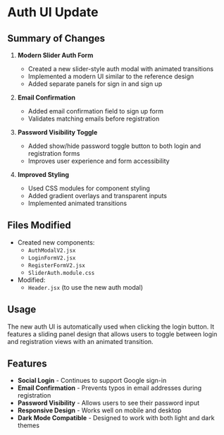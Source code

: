 # Auth UI Update

## Summary of Changes

1. **Modern Slider Auth Form**
   - Created a new slider-style auth modal with animated transitions
   - Implemented a modern UI similar to the reference design
   - Added separate panels for sign in and sign up

2. **Email Confirmation**
   - Added email confirmation field to sign up form
   - Validates matching emails before registration

3. **Password Visibility Toggle**
   - Added show/hide password toggle button to both login and registration forms
   - Improves user experience and form accessibility

4. **Improved Styling**
   - Used CSS modules for component styling
   - Added gradient overlays and transparent inputs
   - Implemented animated transitions

## Files Modified
- Created new components:
  - `AuthModalV2.jsx`
  - `LoginFormV2.jsx`
  - `RegisterFormV2.jsx`
  - `SliderAuth.module.css`
- Modified:
  - `Header.jsx` (to use the new auth modal)

## Usage
The new auth UI is automatically used when clicking the login button. It features a sliding panel design that allows users to toggle between login and registration views with an animated transition.

## Features
- **Social Login** - Continues to support Google sign-in
- **Email Confirmation** - Prevents typos in email addresses during registration
- **Password Visibility** - Allows users to see their password input
- **Responsive Design** - Works well on mobile and desktop
- **Dark Mode Compatible** - Designed to work with both light and dark themes
